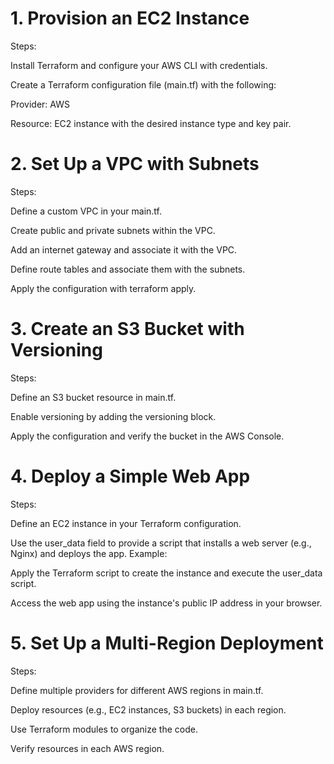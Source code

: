 # 1. Provision an EC2 Instance

Steps:

Install Terraform and configure your AWS CLI with credentials.

Create a Terraform configuration file (main.tf) with the following:

Provider: AWS

Resource: EC2 instance with the desired instance type and key pair.


# 2. Set Up a VPC with Subnets

Steps:

Define a custom VPC in your main.tf.

Create public and private subnets within the VPC.

Add an internet gateway and associate it with the VPC.

Define route tables and associate them with the subnets.

Apply the configuration with terraform apply.

# 3. Create an S3 Bucket with Versioning

Steps:

Define an S3 bucket resource in main.tf.

Enable versioning by adding the versioning block.

Apply the configuration and verify the bucket in the AWS Console.


# 4. Deploy a Simple Web App

Steps:

Define an EC2 instance in your Terraform configuration.

Use the user_data field to provide a script that installs a web server (e.g., Nginx) and deploys the app. Example:

Apply the Terraform script to create the instance and execute the user_data script.

Access the web app using the instance's public IP address in your browser.

# 5. Set Up a Multi-Region Deployment

Steps:

Define multiple providers for different AWS regions in main.tf.

Deploy resources (e.g., EC2 instances, S3 buckets) in each region.

Use Terraform modules to organize the code.

Verify resources in each AWS region.

